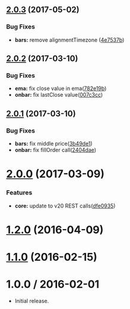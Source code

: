 <a name="2.0.3"></a>
## [2.0.3](https://github.com/albertosantini/argo-trading-plugin-dualstoch/compare/v2.0.2...v2.0.3) (2017-05-02)


### Bug Fixes

* **bars:** remove alignmentTimezone ([4e7537b](https://github.com/albertosantini/argo-trading-plugin-dualstoch/commit/4e7537b))



<a name="2.0.2"></a>
## [2.0.2](https://github.com/albertosantini/argo-trading-plugin-dualstoch/compare/v2.0.1...v2.0.2) (2017-03-10)


### Bug Fixes

* **ema:** fix close value in ema([782e19b](https://github.com/albertosantini/argo-trading-plugin-dualstoch/commit/782e19b))
* **onbar:** fix lastClose value([007c3cc](https://github.com/albertosantini/argo-trading-plugin-dualstoch/commit/007c3cc))



<a name="2.0.1"></a>
## [2.0.1](https://github.com/albertosantini/argo-trading-plugin-dualstoch/compare/v2.0.0...v2.0.1) (2017-03-10)


### Bug Fixes

* **bars:** fix middle price([3b49de1](https://github.com/albertosantini/argo-trading-plugin-dualstoch/commit/3b49de1))
* **onbar:** fix fillOrder call([2404dae](https://github.com/albertosantini/argo-trading-plugin-dualstoch/commit/2404dae))



<a name="2.0.0"></a>
# [2.0.0](https://github.com/albertosantini/argo-trading-plugin-dualstoch/compare/v1.2.0...v2.0.0) (2017-03-09)


### Features

* **core:** update to v20 REST calls([dfe0935](https://github.com/albertosantini/argo-trading-plugin-dualstoch/commit/dfe0935))



<a name="1.2.0"></a>
# [1.2.0](https://github.com/albertosantini/argo-trading-plugin-dualstoch/compare/v1.1.0...v1.2.0) (2016-04-09)




<a name="1.1.0"></a>
# [1.1.0](https://github.com/albertosantini/argo-trading-plugin-dualstoch/compare/v1.0.0...v1.1.0) (2016-02-15)




1.0.0 / 2016-02-01
==================

* Initial release.
